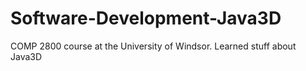 # Software-Development-Java3D
COMP 2800 course at the University of Windsor. Learned stuff about Java3D
